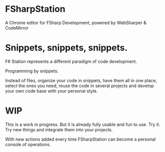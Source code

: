 # FSharpStation
A Chrome editor for FSharp Development, powered by WebSharper &amp; CodeMirror

# Snippets, snippets, snippets.
F# Station represents a different paradigm of code development.

Programming by snippets. 

Instead of files, organize your code in snippets, have them all in one place, 
select the ones you need, reuse the code in several projects and develop your own code base with your personal style.

# WIP
This is a work in progress. But it is already fully usable and fun to use. Try it.
Try new things and integrate them into your projects.

With new actions added every time FSharpStation can become a personal console of operations.
